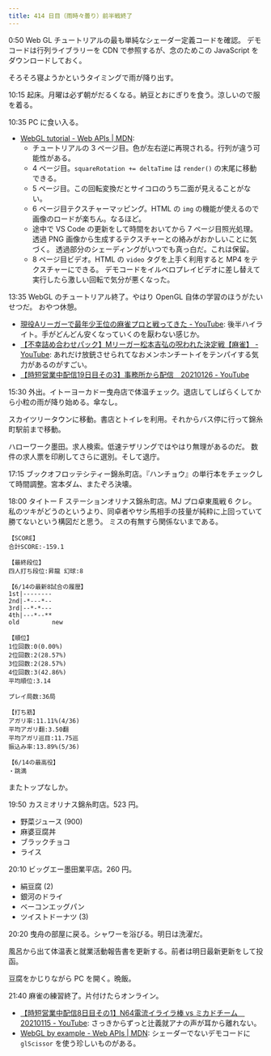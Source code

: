 ```yaml
---
title: 414 日目（雨時々曇り）前半戦終了
---
```


0:50 Web GL チュートリアルの最も単純なシェーダー定義コードを確認。
デモコードは行列ライブラリーを CDN で参照するが、念のためこの JavaScript をダウンロードしておく。

そろそろ寝ようかというタイミングで雨が降り出す。

10:15 起床。月曜は必ず朝がだるくなる。納豆とおにぎりを食う。涼しいので服を着る。

10:35 PC に食い入る。

* [WebGL tutorial - Web APIs &#x7c; MDN](https://developer.mozilla.org/en-US/docs/Web/API/WebGL_API/Tutorial):
  * チュートリアルの 3 ページ目。色が左右逆に再現される。行列が違う可能性がある。
  * 4 ページ目。`squareRotation += deltaTime` は `render()` の末尾に移動できる。
  * 5 ページ目。この回転変換だとサイコロのうち二面が見えることがない。
  * 6 ページ目テクスチャーマッピング。HTML の `img` の機能が使えるので画像のロードが楽ちん。なるほど。
  * 途中で VS Code の更新をして時間をおいてから 7 ページ目照光処理。
    透過 PNG 画像から生成するテクスチャーとの絡みがおかしいことに気づく。
    透過部分のシェーディングがいつでも真っ白だ。これは保留。
  * 8 ページ目ビデオ。HTML の `video` タグを上手く利用すると MP4 をテクスチャーにできる。
    デモコードをイルベロプレイビデオに差し替えて実行したら激しい回転で気分が悪くなった。

13:35 WebGL のチュートリアル終了。やはり OpenGL 自体の学習のほうがたいせつだ。
おやつ休憩。

* [現役Aリーガーで最年少王位の麻雀プロと戦ってきた - YouTube](https://www.youtube.com/watch?v=9-xzWx5jERw):
  後半ハイライト。手がどんどん安くなっていくのを厭わない感じか。
* [【不幸詰め合わせパック】Mリーガー松本吉弘の呪われた決定戦【麻雀】 - YouTube](https://www.youtube.com/watch?v=gFNN8gJ6Rco):
  あれだけ放銃させられてなおメンホンチートイをテンパイする気力があるのがすごい。
* [【時短営業中配信19日目その3】事務所から配信　20210126 - YouTube](https://www.youtube.com/watch?v=mWJnmZTZYMA)

15:30 外出。イトーヨーカドー曳舟店で体温チェック。退店してしばらくしてから小粒の雨が降り始める。傘なし。

スカイツリータウンに移動。書店とトイレを利用。それからバス停に行って錦糸町駅前まで移動。

ハローワーク墨田。求人検索。低速テザリングではやはり無理があるのだ。
数件の求人票を印刷してさらに選別。そして退庁。

17:15 ブックオフロッテシティー錦糸町店。『ハンチョウ』の単行本をチェックして時間調整。宮本ダム、またぞろ決壊。

18:00 タイトー F ステーションオリナス錦糸町店。MJ プロ卓東風戦 6 クレ。
私のツキがどうのというより、同卓者やサシ馬相手の技量が純粋に上回っていて勝てないという構図だと思う。
ミスの有無すら関係ないまである。

```text
【SCORE】
合計SCORE:-159.1

【最終段位】
四人打ち段位:昇龍 幻球:8

【6/14の最新8試合の履歴】
1st|--------
2nd|-*---*--
3rd|--*-*---
4th|---*--**
old         new

【順位】
1位回数:0(0.00%)
2位回数:2(28.57%)
3位回数:2(28.57%)
4位回数:3(42.86%)
平均順位:3.14

プレイ局数:36局

【打ち筋】
アガリ率:11.11%(4/36)
平均アガリ翻:3.50翻
平均アガリ巡目:11.75巡
振込み率:13.89%(5/36)

【6/14の最高役】
・跳満
```

またトップなしか。

19:50 カスミオリナス錦糸町店。523 円。

* 野菜ジュース (900)
* 麻婆豆腐丼
* ブラックチョコ
* ライス

20:10 ビッグエー墨田業平店。260 円。

* 絹豆腐 (2)
* 銀河のドライ
* ベーコンエッグパン
* ツイストドーナツ (3)

20:20 曳舟の部屋に戻る。シャワーを浴びる。明日は洗濯だ。

風呂から出て体温表と就業活動報告書を更新する。前者は明日最新更新をして投函。

豆腐をかじりながら PC を開く。晩飯。

21:40 麻雀の練習終了。片付けたらオンライン。

* [【時短営業中配信8日目その1】N64電流イライラ棒 vs ミカドチーム　20210115 - YouTube](https://www.youtube.com/watch?v=B0TRIODElHI):
  さっきからずっと辻義就アナの声が耳から離れない。
* [WebGL by example - Web APIs &#x7c; MDN](https://developer.mozilla.org/en-US/docs/Web/API/WebGL_API/By_example):
  シェーダーでないデモコードに `glScissor` を使う珍しいものがある。
